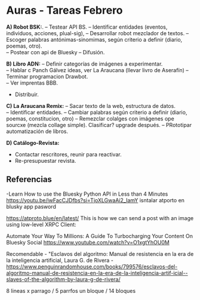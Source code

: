 # Auras - Tareas Febrero

**A) Robot BSK:**. 
– Testear API BS. 
– Identificar entidades (eventos, individuos, acciones, plual-sig), 
– Desarrollar robot mezclador de textos. 
– Escoger palabras antónimas-sinomimas, según criterio a definir (diario, poemas, otro).   
– Postear con api de Bluesky
– Difusión. 

**B) Libro ADN:** 
– Definir categorías de imágenes a experimentar.   
– Hablar c Panch Gálvez ideas, ver La Araucana (llevar livro de Aserafín)
– Terminar programacion Drawbot.  
– Ver imprentas BBB.   
- Distribuir. 

**C) La Araucana Remix:** 
– Sacar texto de la web, estructura de datos.  
– Identificar entidades. 
– Cambiar palabras según criterio a definir (diario, poemas, constitucion, otro) 
– Remezclar colalges con imágenes ope sourcxe (mezcla collage simple). Clasificar? upgrade después.
– PRototipar automatización de libros. 

**D) Catálogo-Revista:** 
- Contactar rescritores, reunir para reactivar. 
- Re-presupuestar revista. 


## Referencias 

-Learn How to use the Bluesky Python API in Less than 4 Minutes 
https://youtu.be/iwFacCJDfbs?si=TjoXLGwaAi2_IamY
isntalar atporto
en blusky app pasword

https://atproto.blue/en/latest/
This is how we can send a post with an image using low-level XRPC Client:

Automate Your Way To Millions: A Guide To Turbocharging Your Content On Bluesky Social 
https://www.youtube.com/watch?v=O1xgtYhOU0M



Recomendable - "Esclavos del algoritmo: Manual de resistencia en la era de la inteligencia artificial, Laura G. de Rivera - https://www.penguinrandomhouse.com/books/799576/esclavos-del-algoritmo-manual-de-resistencia-en-la-era-de-la-inteligencia-artif-icial--slaves-of-the-algorithm-by-laura-g-de-rivera/


8 lineas x parrago / 5 parrfos un bloque / 14 bloques
